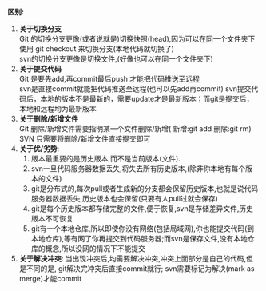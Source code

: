 **区别:**  
1. **关于切换分支**  
	Git 的切换分支更像(或者说就是)切换快照(head),因为可以在同一个文件夹下使用 git checkout 来切换分支(本地代码就切换了)   
	svn的切换分支更像是切换文件,(好像也可以在同一个文件夹下)
2. **关于提交代码**   
	Git 是要先add,再commit最后push 才能把代码推送至远程  
	svn是直接commit就能把代码推送至远程(也可以先add再commit)
	svn提交代码后，本地的版本不是最新的，需要update才是最新版本；而git是提交后，本地和远程均为最新版本
3. **关于删除/新增文件**   
	Git 删除/新增文件需要指明某一个文件删除/新增( 新增:git add 删除:git rm)   
	SVN 只需要将删除/新增文件直接提交即可
4. **关于优/劣势**:
    1. 版本最重要的是历史版本,而不是当前版本(文件).
	2. svn一旦代码服务器数据丢失,将失去所有历史版本,(除非你本地有每个版本的文件)
	3. git是分布式的,每次pull或者生成新的分支都会保留历史版本,也就是说代码服务器数据丢失,历史版本也会保留(只要有人pull过就会保存)
	4. git是每个历史版本都存储完整的文件,便于恢复,svn是存储差异文件,历史版本不可恢复
	5. git有一个本地仓库,所以即使你没有网络(包括局域网),你也能提交代码(到本地仓库),等有网了你再提交到代码服务器;而svn是保存文件,没有本地仓库的概念,所以没网的情况下不能提交
5. **关于解决冲突**:
	当出现冲突后,均需要解决冲突,冲突上面部分是自己的代码,但是不同的是,
	git解决完冲突后直接commit就行;
	svn需要标记为解决(mark as merge)才能commit
	
	
	
	

